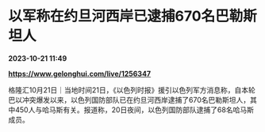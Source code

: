 # 以军称在约旦河西岸已逮捕670名巴勒斯坦人

**2023-10-21 11:49**

**https://www.gelonghui.com/live/1256347**

格隆汇10月21日｜当地时间21日，《以色列时报》援引以色列军方消息称，自本轮巴以冲突爆发以来，以色列国防部队已在约旦河西岸逮捕了670名巴勒斯坦人，其中450人与哈马斯有关。报道称，20日夜间，以色列国防部队逮捕了68名哈马斯成员。